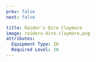 ```yaml
---
prev: false
next: false

title: Raider's Dire Claymore
image: raiders-dire-claymore.png
attributes:
  Equipment Type: 2H
  Required Level: 20
---
```


<MyItemComponent :item=$frontmatter />

